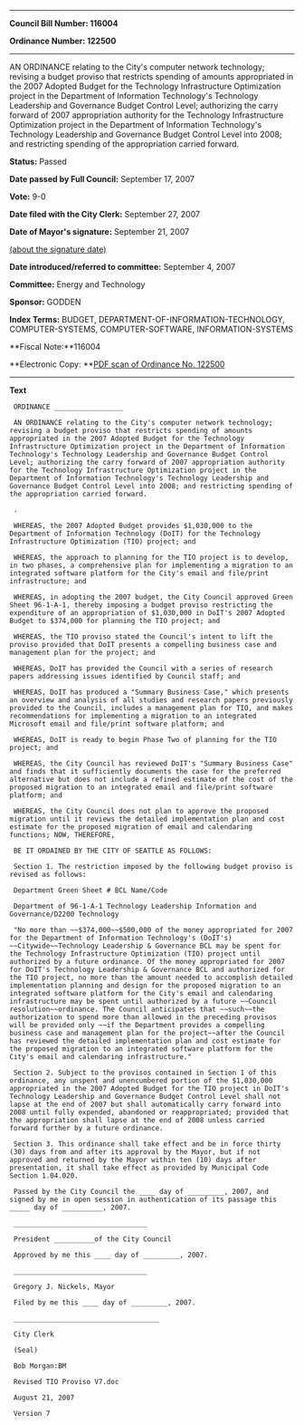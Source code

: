 

********

**Council Bill Number: 116004**
   
**Ordinance Number: 122500**
********

 AN ORDINANCE relating to the City's computer network technology; revising a budget proviso that restricts spending of amounts appropriated in the 2007 Adopted Budget for the Technology Infrastructure Optimization project in the Department of Information Technology's Technology Leadership and Governance Budget Control Level; authorizing the carry forward of 2007 appropriation authority for the Technology Infrastructure Optimization project in the Department of Information Technology's Technology Leadership and Governance Budget Control Level into 2008; and restricting spending of the appropriation carried forward.

**Status:** Passed
   
**Date passed by Full Council:** September 17, 2007
   
**Vote:** 9-0
   
**Date filed with the City Clerk:** September 27, 2007
   
**Date of Mayor's signature:** September 21, 2007
   
[(about the signature date)](/~public/approvaldate.htm)
   
   
   
**Date introduced/referred to committee:** September 4, 2007
   
**Committee:** Energy and Technology
   
**Sponsor:** GODDEN
   
   
**Index Terms:** BUDGET, DEPARTMENT-OF-INFORMATION-TECHNOLOGY, COMPUTER-SYSTEMS, COMPUTER-SOFTWARE, INFORMATION-SYSTEMS

**Fiscal Note:**116004

**Electronic Copy: **[PDF scan of Ordinance No. 122500](/~archives/Ordinances/Ord_122500.pdf)

********

**Text**
   
```
 ORDINANCE _________________

 AN ORDINANCE relating to the City's computer network technology; revising a budget proviso that restricts spending of amounts appropriated in the 2007 Adopted Budget for the Technology Infrastructure Optimization project in the Department of Information Technology's Technology Leadership and Governance Budget Control Level; authorizing the carry forward of 2007 appropriation authority for the Technology Infrastructure Optimization project in the Department of Information Technology's Technology Leadership and Governance Budget Control Level into 2008; and restricting spending of the appropriation carried forward.

 .

 WHEREAS, the 2007 Adopted Budget provides $1,030,000 to the Department of Information Technology (DoIT) for the Technology Infrastructure Optimization (TIO) project; and

 WHEREAS, the approach to planning for the TIO project is to develop, in two phases, a comprehensive plan for implementing a migration to an integrated software platform for the City's email and file/print infrastructure; and

 WHEREAS, in adopting the 2007 budget, the City Council approved Green Sheet 96-1-A-1, thereby imposing a budget proviso restricting the expenditure of an appropriation of $1,030,000 in DoIT's 2007 Adopted Budget to $374,000 for planning the TIO project; and

 WHEREAS, the TIO proviso stated the Council's intent to lift the proviso provided that DoIT presents a compelling business case and management plan for the project; and

 WHEREAS, DoIT has provided the Council with a series of research papers addressing issues identified by Council staff; and

 WHEREAS, DoIT has produced a "Summary Business Case," which presents an overview and analysis of all studies and research papers previously provided to the Council, includes a management plan for TIO, and makes recommendations for implementing a migration to an integrated Microsoft email and file/print software platform; and

 WHEREAS, DoIT is ready to begin Phase Two of planning for the TIO project; and

 WHEREAS, the City Council has reviewed DoIT's "Summary Business Case" and finds that it sufficiently documents the case for the preferred alternative but does not include a refined estimate of the cost of the proposed migration to an integrated email and file/print software platform; and

 WHEREAS, the City Council does not plan to approve the proposed migration until it reviews the detailed implementation plan and cost estimate for the proposed migration of email and calendaring functions; NOW, THEREFORE,

 BE IT ORDAINED BY THE CITY OF SEATTLE AS FOLLOWS:

 Section 1. The restriction imposed by the following budget proviso is revised as follows:

 Department Green Sheet # BCL Name/Code

 Department of 96-1-A-1 Technology Leadership Information and Governance/D2200 Technology

 "No more than ~~$374,000~~$500,000 of the money appropriated for 2007 for the Department of Information Technology's (DoIT's) ~~Citywide~~Technology Leadership & Governance BCL may be spent for the Technology Infrastructure Optimization (TIO) project until authorized by a future ordinance. Of the money appropriated for 2007 for DoIT's Technology Leadership & Governance BCL and authorized for the TIO project, no more than the amount needed to accomplish detailed implementation planning and design for the proposed migration to an integrated software platform for the City's email and calendaring infrastructure may be spent until authorized by a future ~~Council resolution~~ordinance. The Council anticipates that ~~such~~the authorization to spend more than allowed in the preceding provisos will be provided only ~~if the Department provides a compelling business case and management plan for the project~~after the Council has reviewed the detailed implementation plan and cost estimate for the proposed migration to an integrated software platform for the City's email and calendaring infrastructure."

 Section 2. Subject to the provisos contained in Section 1 of this ordinance, any unspent and unencumbered portion of the $1,030,000 appropriated in the 2007 Adopted Budget for the TIO project in DoIT's Technology Leadership and Governance Budget Control Level shall not lapse at the end of 2007 but shall automatically carry forward into 2008 until fully expended, abandoned or reappropriated; provided that the appropriation shall lapse at the end of 2008 unless carried forward further by a future ordinance.

 Section 3. This ordinance shall take effect and be in force thirty (30) days from and after its approval by the Mayor, but if not approved and returned by the Mayor within ten (10) days after presentation, it shall take effect as provided by Municipal Code Section 1.04.020.

 Passed by the City Council the ____ day of _________, 2007, and signed by me in open session in authentication of its passage this _____ day of __________, 2007.

 _________________________________

 President __________of the City Council

 Approved by me this ____ day of _________, 2007.

 _________________________________

 Gregory J. Nickels, Mayor

 Filed by me this ____ day of _________, 2007.

 ____________________________________

 City Clerk

 (Seal)

 Bob Morgan:BM

 Revised TIO Proviso V7.doc

 August 21, 2007

 Version 7

```
